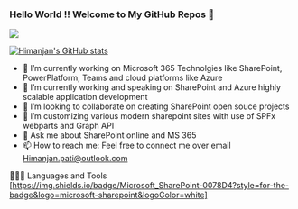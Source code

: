 ### Hello World !! Welcome to My GitHub Repos 👋

<a href = "https://user-images.githubusercontent.com/23727056/87433896-78ae9700-c607-11ea-9ca6-9cdbe3f67998.jpg">
  <img src="https://user-images.githubusercontent.com/23727056/87433896-78ae9700-c607-11ea-9ca6-9cdbe3f67998.jpg">
  </a>

[![Himanjan's GitHub stats](https://github-readme-stats.vercel.app/api?username=himanjanpati)](https://https://github.com/himanjanpati/github-readme-stats)
- 🔭 I’m currently working on Microsoft 365 Technolgies like SharePoint, PowerPlatform, Teams and cloud platforms like Azure
- 🌱 I’m currently working and speaking on SharePoint and Azure highly scalable application development
- 👯 I’m looking to collaborate on creating SharePoint open souce projects
- 🤔 I’m customizing various modern sharepoint sites with use of SPFx webparts and Graph API
- 💬 Ask me about SharePoint online and MS 365 
- 📫 How to reach me: Feel free to connect me over email Himanjan.pati@outlook.com

👨🏻‍💻 Languages and Tools
[https://img.shields.io/badge/Microsoft_SharePoint-0078D4?style=for-the-badge&logo=microsoft-sharepoint&logoColor=white]
